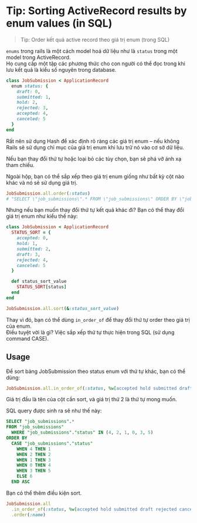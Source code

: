 # Tip: Sorting ActiveRecord results by enum values (in SQL)

> Tip: Order kết quả active record theo giá trị enum (trong SQL)

`enums` trong rails là một cách model hoá dữ liệu như là `status` trong một model trong ActiveRecord. \
Họ cung cấp một tập các phương thức cho con người có thể đọc trong khi lưu kết quả là kiểu số nguyên trong database.

```ruby
class JobSubmission < ApplicationRecord
  enum status: {
    draft: 0,
    submitted: 1,
    hold: 2,
    rejected: 3,
    accepted: 4,
    canceled: 5
  }
end
```

Rất nên sử dụng Hash để xác định rõ ràng các giá trị enum – nếu không Rails sẽ sử dụng chỉ mục của giá trị enum khi lưu trữ nó vào cơ sở dữ liệu.

Nếu bạn thay đổi thứ tự hoặc loại bỏ các tùy chọn, bạn sẽ phá vỡ ánh xạ tham chiếu.

Ngoài hộp, bạn có thể sắp xếp theo giá trị enum giống như bất kỳ cột nào khác và nó sẽ sử dụng giá trị.

```ruby
JobSubmission.all.order(:status)
# "SELECT \"job_submissions\".* FROM \"job_submissions\" ORDER BY \"job_submissions\".\"status\" ASC
```

Nhưng nếu bạn muốn thay đổi thứ tự kết quả khác đi? Bạn có thể thay đổi giá trị enum như kiểu thế này:

```ruby
class JobSubmission < ApplicationRecord
  STATUS_SORT = {
    accepted: 0,
    hold: 1,
    submitted: 2,
    draft: 3,
    rejected: 4,
    canceled: 5
  }

  def status_sort_value
    STATUS_SORT[status]
  end
end

JobSubmission.all.sort(&:status_sort_value)
```

Thay vì đó, bạn có thể dùng `in_order_of` để thay đổi thứ tự order theo giá trị của enum.\
Điều tuyệt vời là gì? Việc sắp xếp thứ tự thực hiện trong SQL (sử dụng command CASE).

## Usage

Để sort bảng JobSubmission theo status enum với thứ tự khác, bạn có thể dùng:

```ruby
JobSubmission.all.in_order_of(:status, %w[accepted hold submitted draft rejected canceled])
```

Giá trị đầu là tên của cột cần sort, và giá trị thứ 2 là thứ tự mong muốn.

SQL query được sinh ra sẽ như thế này:

```sql
SELECT "job_submissions".*
FROM "job_submissions"
  WHERE "job_submissions"."status" IN (4, 2, 1, 0, 3, 5)
ORDER BY
  CASE "job_submissions"."status"
    WHEN 4 THEN 1
    WHEN 2 THEN 2
    WHEN 1 THEN 3
    WHEN 0 THEN 4
    WHEN 3 THEN 5
    ELSE 6
  END ASC
```

Bạn có thể thêm điều kiện sort.

```ruby
JobSubmission.all
  .in_order_of(:status, %w[accepted hold submitted draft rejected canceled])
  .order(:name)
```
